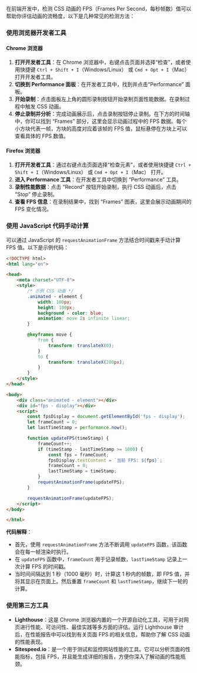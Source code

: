 在前端开发中，检测 CSS 动画的 FPS（Frames Per Second，每秒帧数）值可以帮助你评估动画的流畅度，以下是几种常见的检测方法：

### 使用浏览器开发者工具
#### Chrome 浏览器
1. **打开开发者工具**：在 Chrome 浏览器中，右键点击页面并选择“检查”，或者使用快捷键 `Ctrl + Shift + I`（Windows/Linux） 或 `Cmd + Opt + I`（Mac） 打开开发者工具。
2. **切换到 Performance 面板**：在开发者工具中，找到并点击“Performance” 面板。
3. **开始录制**：点击面板左上角的圆形录制按钮开始录制页面性能数据。在录制过程中触发 CSS 动画。
4. **停止录制并分析**：完成动画展示后，点击录制按钮停止录制。在下方的时间轴中，你可以找到 “Frames” 部分，这里会显示动画过程中的 FPS 数据。每个小方块代表一帧，方块的高度对应着该帧的 FPS 值，鼠标悬停在方块上可以查看具体的 FPS 数值。

#### Firefox 浏览器
1. **打开开发者工具**：通过右键点击页面选择“检查元素”，或者使用快捷键 `Ctrl + Shift + I`（Windows/Linux） 或 `Cmd + Opt + I`（Mac） 打开。
2. **进入 Performance 工具**：在开发者工具中切换到 “Performance” 工具。
3. **录制性能数据**：点击 “Record” 按钮开始录制，执行 CSS 动画后，点击 “Stop” 停止录制。
4. **查看 FPS 信息**：在录制结果中，找到 “Frames” 图表，这里会展示动画期间的 FPS 变化情况。

### 使用 JavaScript 代码手动计算
可以通过 JavaScript 的 `requestAnimationFrame` 方法结合时间戳来手动计算 FPS 值。以下是示例代码：
```html
<!DOCTYPE html>
<html lang="en">

<head>
    <meta charset="UTF-8">
    <style>
        /* 示例 CSS 动画 */
        .animated - element {
            width: 100px;
            height: 100px;
            background - color: blue;
            animation: move 2s infinite linear;
        }

        @keyframes move {
            from {
                transform: translateX(0);
            }
            to {
                transform: translateX(200px);
            }
        }
    </style>
</head>

<body>
    <div class="animated - element"></div>
    <div id="fps - display"></div>
    <script>
        const fpsDisplay = document.getElementById('fps - display');
        let frameCount = 0;
        let lastTimeStamp = performance.now();

        function updateFPS(timeStamp) {
            frameCount++;
            if (timeStamp - lastTimeStamp >= 1000) {
                const fps = frameCount;
                fpsDisplay.textContent = `当前 FPS: ${fps}`;
                frameCount = 0;
                lastTimeStamp = timeStamp;
            }
            requestAnimationFrame(updateFPS);
        }

        requestAnimationFrame(updateFPS);
    </script>
</body>

</html>
```
**代码解释**：
- 首先，使用 `requestAnimationFrame` 方法不断调用 `updateFPS` 函数，该函数会在每一帧渲染时执行。
- 在 `updateFPS` 函数中，`frameCount` 用于记录帧数，`lastTimeStamp` 记录上一次计算 FPS 的时间戳。
- 当时间间隔达到 1 秒（1000 毫秒）时，计算这 1 秒内的帧数，即 FPS 值，并将其显示在页面上。然后重置 `frameCount` 和 `lastTimeStamp`，继续下一轮的计算。

### 使用第三方工具
- **Lighthouse**：这是 Chrome 浏览器内置的一个开源自动化工具，可用于对网页进行性能、可访问性、最佳实践等多方面的评估。运行 Lighthouse 审计后，在性能报告中可以找到有关页面 FPS 的相关信息，帮助你了解 CSS 动画的性能表现。
- **Sitespeed.io**：是一个用于测试和监控网站性能的工具。它可以分析页面的性能指标，包括 FPS，并且能生成详细的报告，方便你深入了解动画的性能瓶颈。 